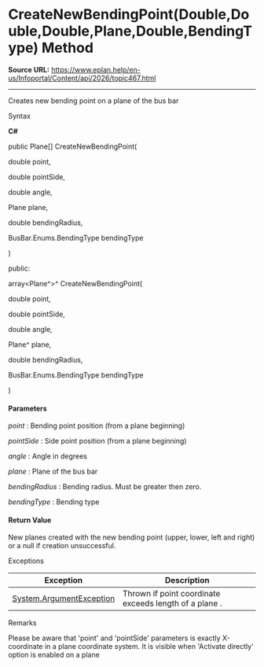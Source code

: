# CreateNewBendingPoint(Double,Double,Double,Plane,Double,BendingType) Method

**Source URL:** https://www.eplan.help/en-us/Infoportal/Content/api/2026/topic467.html

---

Creates new bending point on a plane of the bus bar

Syntax

**C#**



public Plane[] CreateNewBendingPoint( 

   double point,

   double pointSide,

   double angle,

   Plane plane,

   double bendingRadius,

   BusBar.Enums.BendingType bendingType

)

public:

array<Plane^>^ CreateNewBendingPoint( 

   double point,

   double pointSide,

   double angle,

   Plane^ plane,

   double bendingRadius,

   BusBar.Enums.BendingType bendingType

)


#### Parameters

*point*
:   Bending point position (from a plane beginning)

*pointSide*
:   Side point position (from a plane beginning)

*angle*
:   Angle in degrees

*plane*
:   Plane of the bus bar

*bendingRadius*
:   Bending radius. Must be greater then zero.

*bendingType*
:   Bending type

#### Return Value

New planes created with the new bending point (upper, lower, left and right) or a null if creation unsuccessful.

Exceptions

| Exception | Description |
| --- | --- |
| [System.ArgumentException](#) | Thrown if point coordinate exceeds length of a plane . |

Remarks

Please be aware that 'point' and 'pointSide' parameters is exactly X-coordinate in a plane coordinate system. It is visible when 'Activate directly' option is enabled on a plane
